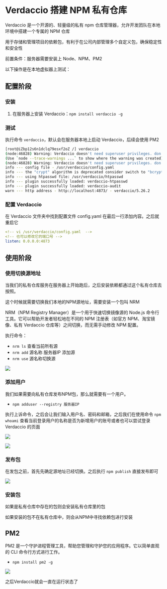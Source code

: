 # Verdaccio 搭建 NPM 私有仓库

Verdaccio 是一个开源的、轻量级的私有 npm 仓库管理器，允许开发团队在本地环境中搭建一个专属的 NPM 仓库

用于存储和管理项目的依赖包，有利于在公司内部管理多个自定义包，确保稳定性和安全性

前置条件：服务器需要安装上 Node、NPM、PM2

以下操作是在本地虚拟器上测试：

## 配置阶段

### 安装

1. 在服务器上安装 Verdaccio：`npm install verdaccio -g`

### 测试

执行命令 `verdaccio`，默认会在服务器本地上启动 Verdaccio，后续会使用 PM2

```sh
[root@iZbp12s6n1dclq79esxf2oZ /] verdaccio
(node:46828) Warning: Verdaccio doesn't need superuser privileges. don't run it under root
(Use `node --trace-warnings ...` to show where the warning was created)
(node:46828) Warning: Verdaccio doesn't need superuser privileges. don't run it under root
info --- config file - /usr/verdaccio/config.yaml
info --- the "crypt" algorithm is deprecated consider switch to "bcrypt" in the configuration file. Read the documentation for additional details
info --- using htpasswd file: /usr/verdaccio/htpasswd
info --- plugin successfully loaded: verdaccio-htpasswd
info --- plugin successfully loaded: verdaccio-audit
warn --- http address - http://localhost:4873/ - verdaccio/5.26.2
```

### 配置 Verdaccio

在 Verdaccio 文件夹中找到配置文件 config.yaml 在最后一行添加内容。之后就重启它

```yaml
<!-- vi /usr/verdaccio/config.yaml  -->
<!-- 也可以修改它的端口号 -->
listen: 0.0.0.0:4873
```

## 使用阶段

### 使用切换源地址

当我们的私有仓库服务在服务器上开始跑后，之后安装依赖都通过这个私有仓库去按照。

这个时候就需要切换我们本地的NPM源地址，需要安装一个包叫 NRM

NRM（NPM Registry Manager）是一个用于​​快速切换镜像源​​的 Node.js 命令行工具。它可以帮助开发者轻松地在不同的 NPM 注册表（如官方 NPM、淘宝镜像、私有 Verdaccio 仓库等）之间切换，而无需手动修改 NPM 配置。

执行命令：

- `nrm ls` 查看当前所有源
- `nrm add` 源名称 服务器IP 添加源
- `nrm use` 源名称切换源

![](https://cdn.nlark.com/yuque/0/2023/png/35988724/1699622056243-382d3ac1-0b13-4e23-9aac-7e2a56419a67.png)

### 添加用户

我们如果需要向私有仓库发布NPM包，那么就需要有一个用户。

- `npm adduser --registry 服务器IP`

执行上诉命令，之后会让我们输入用户名、密码和邮箱，之后我们在使用命令 `npm whoami` 查看当前登录用户的名称是否为新增用户的账号或者也可以尝试登录 Verdaccio 的页面

![](https://cdn.nlark.com/yuque/0/2023/png/35988724/1699622286602-383321e4-9587-42c0-b809-0899523e2ce2.png)

![](https://cdn.nlark.com/yuque/0/2023/png/35988724/1699622348150-9dba8ed4-1a40-4a19-9203-1f01fa893f53.png)

### 发布包

在发包之前，首先先确定源地址已经切换。之后执行 `npm publish` 直接发布即可

![](https://cdn.nlark.com/yuque/0/2023/png/35988724/1699622748650-4fcd0f1b-4879-460e-9996-c57ae8ffcac6.png)

### 安装包

如果是私有仓库中存在的包则会安装私有仓库里的包

如果安装的包不在私有仓库中，则会从NPM中寻找依赖包进行安装

## PM2

PM2 是一个守护进程管理工具，帮助您管理和守护您的应用程序。它以简单直观的 CLI 命令行方式进行工作。

- `npm install pm2 -g`

![](https://cdn.nlark.com/yuque/0/2023/png/35988724/1699624097417-4a343bc1-a8bb-407a-a40e-341a14628c22.png)

之后Verdaccio就会一直在运行状态了
